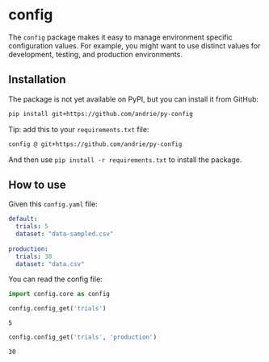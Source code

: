 config
================

<!-- WARNING: THIS FILE WAS AUTOGENERATED! DO NOT EDIT! -->

The `config` package makes it easy to manage environment specific
configuration values. For example, you might want to use distinct values
for development, testing, and production environments.

## Installation

The package is not yet available on PyPI, but you can install it from
GitHub:

``` sh
pip install git+https://github.com/andrie/py-config
```

Tip: add this to your `requirements.txt` file:

``` sh
config @ git+https://github.com/andrie/py-config
```

And then use `pip install -r requirements.txt` to install the package.

## How to use

Given this `config.yaml` file:

``` yaml
default:
  trials: 5
  dataset: "data-sampled.csv"
  
production:
  trials: 30
  dataset: "data.csv"
```

You can read the config file:

``` python
import config.core as config
```

``` python
config.config_get('trials')
```

    5

``` python
config.config_get('trials', 'production')
```

    30
